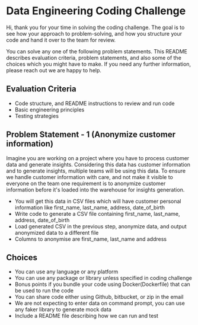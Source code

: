 # Data Engineering Coding Challenge
Hi, thank you for your time in solving the coding challenge. The goal is to see how your approach to problem-solving, and how you structure your code and hand it over to the team for review.

You can solve any one of the following problem statements. This README describes evaluation criteria, problem statements, and also some of the choices which you might have to make. If you need any further information, please reach out we are happy to help.

## Evaluation Criteria
- Code structure, and README instructions to review and run code
- Basic engineering principles
- Testing strategies

## Problem Statement - 1 (Anonymize customer information)
Imagine you are working on a project where you have to process customer data and generate insights. Considering this data has customer information and to generate insights, multiple teams will be using this data. To ensure we handle customer information with care, and not make it visible to everyone on the team one requirement is to anonymize customer information before it's loaded into the warehouse for insights generation.

- You will get this data in CSV files which will have customer personal information like first_name, last_name, address, date_of_birth
- Write code to generate a CSV file containing first_name, last_name, address, date_of_birth
- Load generated CSV in the previous step, anonymize data, and output anonymized data to a different file
- Columns to anonymise are first_name, last_name and address

## Choices
- You can use any language or any platform
- You can use any package or library unless specified in coding challenge
- Bonus points if you bundle your code using Docker(Dockerfile) that can be used to run the code
- You can share code either using Github, bitbucket, or zip in the email
- We are not expecting to enter data on command prompt, you can use any faker library to generate mock data
- Include a README file describing how we can run and test
